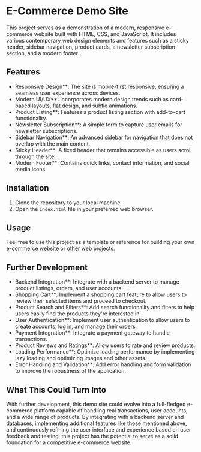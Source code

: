 

# E-Commerce Demo Site

This project serves as a demonstration of a modern, responsive e-commerce website built with HTML, CSS, and JavaScript. It includes various contemporary web design elements and features such as a sticky header, sidebar navigation, product cards, a newsletter subscription section, and a modern footer.

## Features

- Responsive Design**: The site is mobile-first responsive, ensuring a seamless user experience across devices.
- Modern UI/UX**: Incorporates modern design trends such as card-based layouts, flat design, and subtle animations.
- Product Listing**: Features a product listing section with add-to-cart functionality.
- Newsletter Subscription**: A simple form to capture user emails for newsletter subscriptions.
- Sidebar Navigation**: An advanced sidebar for navigation that does not overlap with the main content.
- Sticky Header**: A fixed header that remains accessible as users scroll through the site.
- Modern Footer**: Contains quick links, contact information, and social media icons.

## Installation

1. Clone the repository to your local machine.
2. Open the `index.html` file in your preferred web browser.

## Usage

Feel free to use this project as a template or reference for building your own e-commerce website or other web projects.

## Further Development

- Backend Integration**: Integrate with a backend server to manage product listings, orders, and user accounts.
- Shopping Cart**: Implement a shopping cart feature to allow users to review their selected items and proceed to checkout.
- Product Search and Filters**: Add search functionality and filters to help users easily find the products they're interested in.
- User Authentication**: Implement user authentication to allow users to create accounts, log in, and manage their orders.
- Payment Integration**: Integrate a payment gateway to handle transactions.
- Product Reviews and Ratings**: Allow users to rate and review products.
- Loading Performance**: Optimize loading performance by implementing lazy loading and optimizing images and other assets.
- Error Handling and Validation**: Add error handling and form validation to improve the robustness of the application.

## What This Could Turn Into

With further development, this demo site could evolve into a full-fledged e-commerce platform capable of handling real transactions, user accounts, and a wide range of products. By integrating with a backend server and databases, implementing additional features like those mentioned above, and continuously refining the user interface and experience based on user feedback and testing, this project has the potential to serve as a solid foundation for a competitive e-commerce website.


